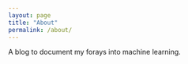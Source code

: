 ```yaml
---
layout: page
title: "About"
permalink: /about/
---
```


A blog to document my forays into machine learning.
